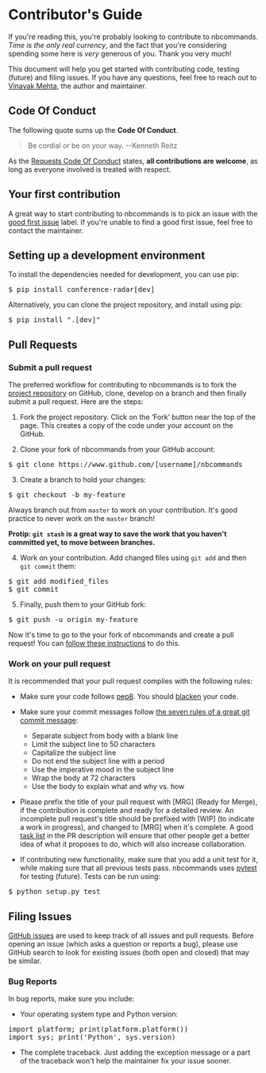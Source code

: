 # Contributor's Guide

If you're reading this, you're probably looking to contribute to nbcommands. *Time is the only real currency*, and the fact that you're considering spending some here is *very* generous of you. Thank you very much!

This document will help you get started with contributing code, testing (future) and filing issues. If you have any questions, feel free to reach out to [Vinayak Mehta](https://vinayak-mehta.github.io), the author and maintainer.

## Code Of Conduct

The following quote sums up the **Code Of Conduct**.

   > Be cordial or be on your way. --Kenneth Reitz

As the [Requests Code Of Conduct](https://github.com/psf/requests/blob/master/CODE_OF_CONDUCT.md) states, **all contributions are welcome**, as long as everyone involved is treated with respect.

## Your first contribution

A great way to start contributing to nbcommands is to pick an issue with the [good first issue](https://github.com/vinayak-mehta/nbcommands/labels/good%20first%20issue) label. If you're unable to find a good first issue, feel free to contact the maintainer.

## Setting up a development environment

To install the dependencies needed for development, you can use pip:

<pre>
$ pip install conference-radar[dev]
</pre>

Alternatively, you can clone the project repository, and install using pip:

<pre>
$ pip install ".[dev]"
</pre>

## Pull Requests

### Submit a pull request

The preferred workflow for contributing to nbcommands is to fork the [project repository](https://github.com/vinayak-mehta/nbcommands) on GitHub, clone, develop on a branch and then finally submit a pull request. Here are the steps:

1. Fork the project repository. Click on the ‘Fork’ button near the top of the page. This creates a copy of the code under your account on the GitHub.

2. Clone your fork of nbcommands from your GitHub account:

<pre>
$ git clone https://www.github.com/[username]/nbcommands
</pre>

3. Create a branch to hold your changes:

<pre>
$ git checkout -b my-feature
</pre>

Always branch out from `master` to work on your contribution. It's good practice to never work on the `master` branch!

**Protip: `git stash` is a great way to save the work that you haven't committed yet, to move between branches.**

4. Work on your contribution. Add changed files using `git add` and then `git commit` them:

<pre>
$ git add modified_files
$ git commit
</pre>

5. Finally, push them to your GitHub fork:

<pre>
$ git push -u origin my-feature
</pre>

Now it's time to go to the your fork of nbcommands and create a pull request! You can [follow these instructions](https://help.github.com/articles/creating-a-pull-request-from-a-fork/) to do this.

### Work on your pull request

It is recommended that your pull request complies with the following rules:

- Make sure your code follows [pep8](http://pep8.org). You should [blacken](https://github.com/psf/black) your code.

- Make sure your commit messages follow [the seven rules of a great git commit message](https://chris.beams.io/posts/git-commit/):
    - Separate subject from body with a blank line
    - Limit the subject line to 50 characters
    - Capitalize the subject line
    - Do not end the subject line with a period
    - Use the imperative mood in the subject line
    - Wrap the body at 72 characters
    - Use the body to explain what and why vs. how

- Please prefix the title of your pull request with [MRG] (Ready for Merge), if the contribution is complete and ready for a detailed review. An incomplete pull request's title should be prefixed with [WIP] (to indicate a work in progress), and changed to [MRG] when it's complete. A good [task list](https://blog.github.com/2013-01-09-task-lists-in-gfm-issues-pulls-comments/) in the PR description will ensure that other people get a better idea of what it proposes to do, which will also increase collaboration.

- If contributing new functionality, make sure that you add a unit test for it, while making sure that all previous tests pass. nbcommands uses [pytest](https://docs.pytest.org/en/latest/) for testing (future). Tests can be run using:

<pre>
$ python setup.py test
</pre>

## Filing Issues

[GitHub issues](https://github.com/vinayak-mehta/nbcommands/issues) are used to keep track of all issues and pull requests. Before opening an issue (which asks a question or reports a bug), please use GitHub search to look for existing issues (both open and closed) that may be similar.

### Bug Reports

In bug reports, make sure you include:

- Your operating system type and Python version:

<pre>
import platform; print(platform.platform())
import sys; print('Python', sys.version)
</pre>

- The complete traceback. Just adding the exception message or a part of the traceback won't help the maintainer fix your issue sooner.
